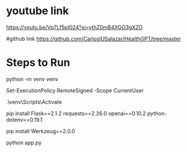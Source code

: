 # youtube link 
https://youtu.be/Vq7Lf5pI024?si=ythZ0mB4XGO3gXZO

#github link 
https://github.com/CarlosIUSalazar/HealthGPT/tree/master

# Steps to Run
python -m venv venv

Set-ExecutionPolicy RemoteSigned -Scope CurrentUser

.\venv\Scripts\Activate

pip install Flask==2.1.2 requests==2.26.0 openai==0.10.2 python-dotenv==0.19.1

pip install Werkzeug==2.0.0

python app.py
